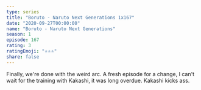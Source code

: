 ```yaml
---
type: series
title: "Boruto - Naruto Next Generations 1x167"
date: "2020-09-27T00:00:00"
name: "Boruto - Naruto Next Generations"
season: 1
episode: 167
rating: 3
ratingEmoji: "⭐️⭐️⭐️"
share: false
---
```


Finally, we're done with the weird arc. A fresh episode for a change, I can't wait for the training with Kakashi, it was long overdue. Kakashi kicks ass.
